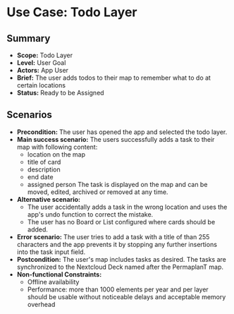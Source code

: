 # Use Case: Todo Layer

## Summary

- **Scope:** Todo Layer
- **Level:** User Goal
- **Actors:** App User
- **Brief:** The user adds todos to their map to remember what to do at certain locations
- **Status:** Ready to be Assigned

## Scenarios

- **Precondition:**
  The user has opened the app and selected the todo layer.
- **Main success scenario:**
  The users successfully adds a task to their map with following content:
  - location on the map
  - title of card
  - description
  - end date
  - assigned person
    The task is displayed on the map and can be moved, edited, archived or removed at any time.
- **Alternative scenario:**
  - The user accidentally adds a task in the wrong location and uses the app's undo function to correct the mistake.
  - The user has no Board or List configured where cards should be added.
- **Error scenario:**
  The user tries to add a task with a title of than 255 characters and the app prevents it by stopping any further insertions into the task input field.
- **Postcondition:**
  The user's map includes tasks as desired.
  The tasks are synchronized to the Nextcloud Deck named after the PermaplanT map.
- **Non-functional Constraints:**
  - Offline availability
  - Performance: more than 1000 elements per year and per layer should be usable without noticeable delays and acceptable memory overhead
